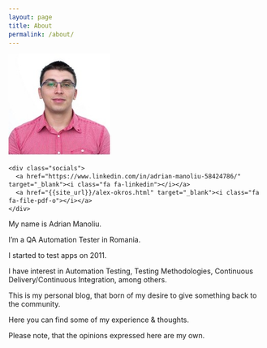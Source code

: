 ```yaml
---
layout: page
title: About
permalink: /about/
---
```


<div class="abt">
  <div class="left">
    <img src="/assets/images/adi.jpeg" />

    <div class="socials">
      <a href="https://www.linkedin.com/in/adrian-manoliu-58424786/" target="_blank"><i class="fa fa-linkedin"></i></a>      
      <a href="{{site_url}}/alex-okros.html" target="_blank"><i class="fa fa-file-pdf-o"></i></a>
    </div>
  </div>

  <div class="right">
    <p>My name is Adrian Manoliu.</p>

<p>I’m a QA Automation Tester in Romania.</p>

<p>I started to test apps on 2011.</p>

<p>I have interest in Automation Testing, Testing Methodologies, Continuous Delivery/Continuous Integration, among others.</p>

<p>This is my personal blog, that born of my desire to give something back to the community.</p>

<p>Here you can find some of my experience & thoughts.</p>

<p>Please note, that the opinions expressed here are my own.</p>
  </div>
</div>
